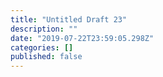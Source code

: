 ```yaml
---
title: "Untitled Draft 23"
description: ""
date: "2019-07-22T23:59:05.298Z"
categories: []
published: false
---
```



